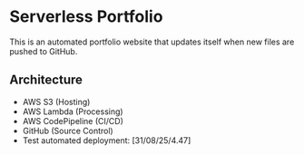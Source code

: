 # Serverless Portfolio

This is an automated portfolio website that updates itself when new files are pushed to GitHub.

## Architecture
- AWS S3 (Hosting)
- AWS Lambda (Processing)
- AWS CodePipeline (CI/CD)
- GitHub (Source Control)
- Test automated deployment: [31/08/25/4.47]

